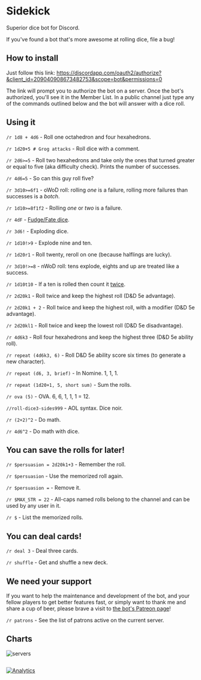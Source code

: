 # Sidekick
Superior dice bot for Discord.

If you've found a bot that's more awesome at rolling dice, file a bug!

## How to install

Just follow this link:
https://discordapp.com/oauth2/authorize?&client_id=209040908673482753&scope=bot&permissions=0

The link will prompt you to authorize the bot on a server. Once the bot's authorized, you'll see it in the Member List. In a public channel just type any of the commands outlined below and the bot will answer with a dice roll.

## Using it

`/r 1d8 + 4d6` - Roll one octahedron and four hexahedrons.

`/r 1d20+5 # Grog attacks` - Roll dice with a comment.

`/r 2d6>=5` - Roll two hexahedrons and take only the ones that turned greater or equal to five (aka difficulty check). Prints the number of successes.

`/r 4d6=5` - So can this guy roll five?

`/r 3d10>=6f1` - oWoD roll: rolling *one* is a failure, rolling more failures than successes is a *botch*.

`/r 1d10>=8f1f2` - Rolling *one* or *two* is a failure.

`/r 4dF` - [Fudge/Fate dice](http://rpg.stackexchange.com/questions/1765/what-game-circumstance-uses-fudge-dice).

`/r 3d6!` - Exploding dice.

`/r 1d10!>9` - Explode nine and ten.

`/r 1d20r1` - Roll twenty, reroll on one (because halflings are lucky).

`/r 3d10!>=8` - nWoD roll: tens explode, eights and up are treated like a success.

`/r 1d10t10` - If a ten is rolled then count it [twice](https://github.com/ArtemGr/Sidekick/issues/151).

`/r 2d20k1` - Roll twice and keep the highest roll (D&D 5e advantage).

`/r 2d20k1 + 2` - Roll twice and keep the highest roll, with a modifier (D&D 5e advantage).

`/r 2d20kl1` - Roll twice and keep the lowest roll (D&D 5e disadvantage).

`/r 4d6k3` - Roll four hexahedrons and keep the highest three (D&D 5e ability roll).

`/r repeat (4d6k3, 6)` - Roll D&D 5e ability score six times (to generate a new character).

`/r repeat (d6, 3, brief)` - In Nomine. 1, 1, 1.

`/r repeat (1d20+1, 5, short sum)` - Sum the rolls.

`/r ova (5)` - OVA. 6, 6, 1, 1, 1 = 12.

`//roll-dice3-sides999` - AOL syntax. Dice noir.

`/r (2+2)^2` - Do math.

`/r 4d6^2` - Do math with dice.

## You can save the rolls for later!

`/r $persuasion = 2d20k1+3` - Remember the roll.

`/r $persuasion` - Use the memorized roll again.

`/r $persuasion =` - Remove it.

`/r $MAX_STR = 22` - All-caps named rolls belong to the channel and can be used by any user in it.

`/r $` - List the memorized rolls.

## You can deal cards!

`/r deal 3` - Deal three cards.

`/r shuffle` - Get and shuffle a new deck.

## We need your support

If you want to help the maintenance and development of the bot, and your fellow players to get better features fast,
or simply want to thank me and share a cup of beer,
please brave a visit to [the bot's Patreon page](https://www.patreon.com/SidekickBot)!

`/r patrons` - See the list of patrons active on the current server.

## Charts

![servers](https://blooks.today/r/sidekick-servers.gif)

```
```
[![Analytics](https://ga-beacon.appspot.com/UA-83241762-1/README)](https://github.com/igrigorik/ga-beacon)
